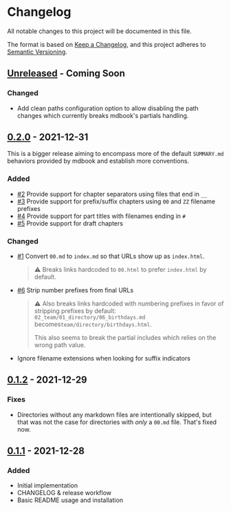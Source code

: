 # Changelog

All notable changes to this project will be documented in this file.

The format is based on [Keep a Changelog](https://keepachangelog.com/en/1.0.0/), and this project adheres to [Semantic Versioning](https://semver.org/spec/v2.0.0.html).

<!-- next-header -->
## [Unreleased] - Coming Soon

### Changed

* Add clean paths configuration option to allow disabling the path changes which currently breaks mdbook's partials handling.

## [0.2.0] - 2021-12-31

This is a bigger release aiming to encompass more of the default `SUMMARY.md` behaviors provided by mdbook and establish more conventions.

### Added

* [#2](https://github.com/elmdash/mdbook-fs-summary/issues/2) Provide support for chapter separators using files that end in `__`
* [#3](https://github.com/elmdash/mdbook-fs-summary/issues/3) Provide support for prefix/suffix chapters using `00` and `ZZ` filename prefixes
* [#4](https://github.com/elmdash/mdbook-fs-summary/issues/4) Provide support for part titles with filenames ending in `#`
* [#5](https://github.com/elmdash/mdbook-fs-summary/issues/5) Provide support for draft chapters

### Changed

* [#1](https://github.com/elmdash/mdbook-fs-summary/issues/1) Convert `00.md` to `index.md` so that URLs show up as `index.html`.

  > ⚠️ Breaks links hardcoded to `00.html` to prefer `index.html` by default.

* [#6](https://github.com/elmdash/mdbook-fs-summary/issues/6) Strip number prefixes from final URLs

  > ⚠️ Also breaks links hardcoded with numbering prefixes in favor of stripping prefixes by default: `02_team/01_directory/06_birthdays.md` becomes`team/directory/birthdays.html`.
  >
  > This also seems to break the partial includes which relies on the wrong path value.

* Ignore filename extensions when looking for suffix indicators

## [0.1.2] - 2021-12-29

### Fixes

* Directories without any markdown files are intentionally skipped, but that was not the case for directories with _only_ a `00.md` file. That's fixed now.

## [0.1.1] - 2021-12-28

### Added

* Initial implementation
* CHANGELOG & release workflow
* Basic README usage and installation

<!-- next-url -->
[Unreleased]: https://github.com/elmdash/mdbook-fs-summary/compare/v0.2.0...HEAD
[0.2.0]: https://github.com/elmdash/mdbook-fs-summary/compare/v0.1.2...v0.2.0
[0.1.2]: https://github.com/elmdash/mdbook-fs-summary/compare/v0.1.1...v0.1.2
[0.1.1]: https://github.com/Downstream/downsync/compare/v0.1.0...v0.1.1
